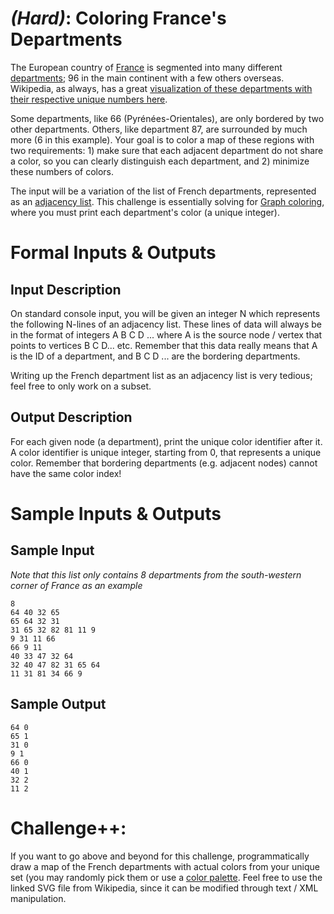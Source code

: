 # [](#HardIcon) *(Hard)*: Coloring France's Departments

The European country of [France](http://en.wikipedia.org/wiki/France) is segmented into many different [departments](http://en.wikipedia.org/wiki/Departments_of_France); 96 in the main continent with a few others overseas. Wikipedia, as always, has a great [visualization of these departments with their respective unique numbers here](http://upload.wikimedia.org/wikipedia/commons/b/b2/D%C3%A9partements_de_France_English.svg).

Some departments, like 66 (Pyrénées-Orientales), are only bordered by two other departments. Others, like department 87, are surrounded by much more (6 in this example). Your goal is to color a map of these regions with two requirements: 1) make sure that each adjacent department do not share a color, so you can clearly distinguish each department, and 2) minimize these numbers of colors.

The input will be a variation of the list of French departments, represented as an [adjacency list](http://en.wikipedia.org/wiki/Adjacency_list). This challenge is essentially solving for [Graph coloring](http://en.wikipedia.org/wiki/Graph_coloring), where you must print each department's color (a unique integer).

# Formal Inputs & Outputs
## Input Description

On standard console input, you will be given an integer N which represents the following N-lines of an adjacency list. These lines of data will always be in the format of integers A B C D ... where A is the source node / vertex that points to vertices B C D... etc. Remember that this data really means that A is the ID of a department, and B C D ... are the bordering departments.

Writing up the French department list as an adjacency list is very tedious; feel free to only work on a subset.

## Output Description

For each given node (a department), print the unique color identifier after it. A color identifier is unique integer, starting from 0, that represents a unique color. Remember that bordering departments (e.g. adjacent nodes) cannot have the same color index!

# Sample Inputs & Outputs
## Sample Input

*Note that this list only contains 8 departments from the south-western corner of France as an example*

    8
    64 40 32 65
    65 64 32 31
    31 65 32 82 81 11 9
    9 31 11 66
    66 9 11
    40 33 47 32 64
    32 40 47 82 31 65 64
    11 31 81 34 66 9

## Sample Output

    64 0
    65 1
    31 0
    9 1
    66 0
    40 1
    32 2
    11 2

# Challenge++:

If you want to go above and beyond for this challenge, programmatically draw a map of the French departments with actual colors from your unique set (you may randomly pick them or use a [color palette](http://en.wikipedia.org/wiki/Palette_(computing\))). Feel free to use the linked SVG file from Wikipedia, since it can be modified through text / XML manipulation.